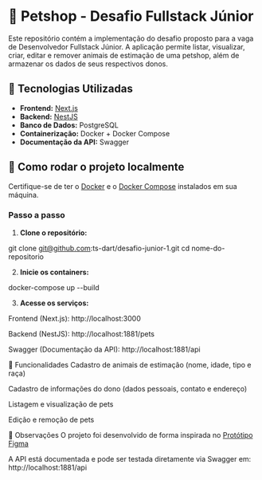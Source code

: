 # 🐶 Petshop - Desafio Fullstack Júnior

Este repositório contém a implementação do desafio proposto para a vaga de Desenvolvedor Fullstack Júnior. A aplicação permite listar, visualizar, criar, editar e remover animais de estimação de uma petshop, além de armazenar os dados de seus respectivos donos.

## 📌 Tecnologias Utilizadas

- **Frontend:** [Next.js](https://nextjs.org/)
- **Backend:** [NestJS](https://nestjs.com/)
- **Banco de Dados:** PostgreSQL
- **Containerização:** Docker + Docker Compose
- **Documentação da API:** Swagger

## 🔧 Como rodar o projeto localmente

Certifique-se de ter o [Docker](https://www.docker.com/) e o [Docker Compose](https://docs.docker.com/compose/) instalados em sua máquina.

### Passo a passo

1. **Clone o repositório:**

  git clone git@github.com:ts-dart/desafio-junior-1.git
  cd nome-do-repositorio

2. **Inicie os containers:**

  docker-compose up --build

3. **Acesse os serviços:**

Frontend (Next.js): http://localhost:3000

Backend (NestJS): http://localhost:1881/pets

Swagger (Documentação da API): http://localhost:1881/api

📄 Funcionalidades
Cadastro de animais de estimação (nome, idade, tipo e raça)

Cadastro de informações do dono (dados pessoais, contato e endereço)

Listagem e visualização de pets

Edição e remoção de pets

📝 Observações
O projeto foi desenvolvido de forma inspirada no [Protótipo Figma](https://www.figma.com/design/z0zYWFHb7OK6TUXDBBw5my/SoftMakers-Challenges--Dev-Jr.?node-id=0-1&p=f&t=5Fq5XJrOBqj2ADb6-0)

A API está documentada e pode ser testada diretamente via Swagger em: http://localhost:1881/api

